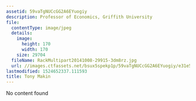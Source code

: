 ```yaml
---
assetid: 59vaTgNUCcGG2A6EYuogiy
description: Professor of Economics, Griffith University
file:
  contentType: image/jpeg
  details:
    image:
      height: 170
      width: 170
    size: 29704
  fileName: RackMultipart20141008-29915-3dm8rz.jpg
  url: //images.ctfassets.net/bsux5spekp1p/59vaTgNUCcGG2A6EYuogiy/e31e5a6f3113e43d28949a72e36c71f5/RackMultipart20141008-29915-3dm8rz.jpg
lastmodified: 1524652337.111593
title: Tony Makin
---
```

No content found